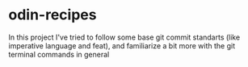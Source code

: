 # odin-recipes
In this project I've tried to follow some base git commit standarts (like imperative language and feat), and 
familiarize a bit more with the git terminal commands in general